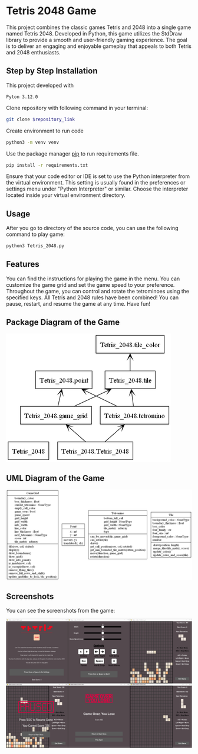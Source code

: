 # Tetris 2048 Game

This project combines the classic games Tetris and 2048 into a single game named Tetris 2048. Developed in Python, this
game utilizes the StdDraw library to provide a smooth and user-friendly gaming experience. The goal is to deliver an
engaging and enjoyable gameplay that appeals to both Tetris and 2048 enthusiasts.

## Step by Step Installation

This project developed with

```
Pyton 3.12.0
```

Clone repository with following command in your terminal:

```bash
git clone $repository_link
```

Create environment to run code

```bash
python3 -m venv venv
```

Use the package manager [pip](https://pip.pypa.io/en/stable/) to run requirements file.

```bash
pip install -r requirements.txt
```

Ensure that your code editor or IDE is set to use the Python interpreter from the virtual environment. This setting is
usually found in the preferences or settings menu under "Python Interpreter" or similar. Choose the interpreter located
inside your virtual environment directory.

## Usage

After you go to directory of the source code, you can use the following command to play game:

```bash
python3 Tetris_2048.py
```

## Features

You can find the instructions for playing the game in the menu. You can customize the game grid and set the game speed
to your preference. Throughout the game, you can control and rotate the tetrominoes using the specified keys. All Tetris
and 2048 rules have been combined! You can pause, restart, and resume the game at any time. Have fun!

## Package Diagram of the Game

![Game Photos](PACKAGES.png)

## UML Diagram of the Game

![Game Photos](UML.png)

## Screenshots

You can see the screenshots from the game:

![Game Photos](Tetris_2048/images/inGame.png)


